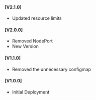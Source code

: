 #### [V2.1.0]
* Updated resource limits

#### [V2.0.0]
* Removed NodePort
* New Version

#### [V1.1.0]
* Removed the unnecessary configmap

#### [V1.0.0]
* Initial Deployment